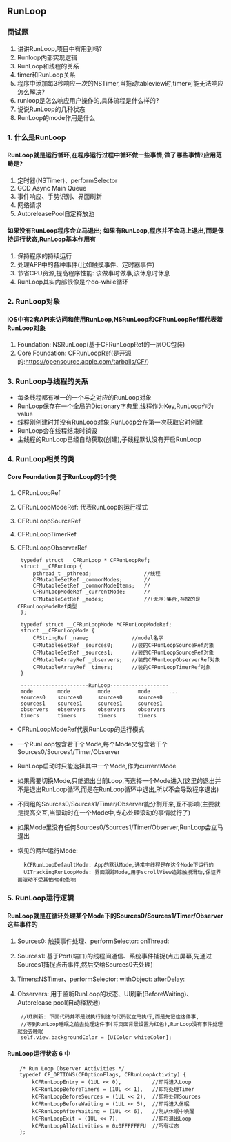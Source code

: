 ## RunLoop
### 面试题
1. 讲讲RunLoop,项目中有用到吗?
2. Runloop内部实现逻辑
3. RunLoop和线程的关系
4. timer和RunLoop关系
5. 程序中添加每3秒响应一次的NSTimer,当拖动tableview时,timer可能无法响应怎么解决?
6. runloop是怎么响应用户操作的,具体流程是什么样的?
7. 说说RunLoop的几种状态
8. RunLoop的mode作用是什么

### 1. 什么是RunLoop
#### RunLoop就是运行循环,在程序运行过程中循环做一些事情,做了哪些事情?应用范畴是?
1. 定时器(NSTimer)、performSelector
2. GCD Async Main Queue
3. 事件响应、手势识别、界面刷新
4. 网络请求
5. AutoreleasePool自定释放池

#### 如果没有RunLoop程序会立马退出; 如果有RunLoop,程序并不会马上退出,而是保持运行状态,RunLoop基本作用有
1. 保持程序的持续运行
2. 处理APP中的各种事件(比如触摸事件、定时器事件)
3. 节省CPU资源,提高程序性能: 该做事时做事,该休息时休息
4. RunLoop其实内部很像是个do-while循环

### 2. RunLoop对象
#### iOS中有2套API来访问和使用RunLoop,NSRunLoop和CFRunLoopRef都代表着RunLoop对象
1. Foundation: NSRunLoop(基于CFRunLoopRef的一层OC包装)
2. Core Foundation: CFRunLoopRef(是开源的:https://opensource.apple.com/tarballs/CF/)

### 3. RunLoop与线程的关系
* 每条线程都有唯一的一个与之对应的RunLoop对象
* RunLoop保存在一个全局的Dictionary字典里,线程作为Key,RunLoop作为value
* 线程刚创建时并没有RunLoop对象,RunLoop会在第一次获取它时创建
* RunLoop会在线程结束时销毁
* 主线程的RunLoop已经自动获取(创建),子线程默认没有开启RunLoop

### 4. RunLoop相关的类
#### Core Foundation关于RunLoop的5个类
1. CFRunLoopRef
2. CFRunLoopModeRef: 代表RunLoop的运行模式
3. CFRunLoopSourceRef
4. CFRunLoopTimerRef
5. CFRunLoopObserverRef

        typedef struct __CFRunLoop * CFRunLoopRef;
        struct __CFRunLoop {
            pthread_t _pthread;                 //线程
            CFMutableSetRef _commonModes;       //
            CFMutableSetRef _commonModeItems;   //
            CFRunLoopModeRef _currentMode;      //
            CFMutableSetRef _modes;             //(无序)集合,存放的是CFRunLoopModeRef类型
        };
        
        typedef struct __CFRunLoopMode *CFRunLoopModeRef;
        struct __CFRunLoopMode {
            CFStringRef _name;              //model名字
            CFMutableSetRef _sources0;      //装的CFRunLoopSourceRef对象
            CFMutableSetRef _sources1;      //装的CFRunLoopSourceRef对象
            CFMutableArrayRef _observers;   //装的CFRunLoopObserverRef对象
            CFMutableArrayRef _timers;      //装的CFRunLoopTimerRef对象
        }
        
        ----------------------RunLoop-------------------
        mode        mode         mode         mode      ...
        sources0    sources0     sources0     sources0
        sources1    sources1     sources1     sources1
        observers   observers    observers    observers
        timers      timers       timers       timers
* CFRunLoopModeRef代表RunLoop的运行模式
* 一个RunLoop包含若干个Mode,每个Mode又包含若干个Sources0/Sources1/Timer/Observer
* RunLoop启动时只能选择其中一个Mode,作为currentMode
* 如果需要切换Mode,只能退出当前Loop,再选择一个Mode进入(这里的退出并不是退出RunLoop循环,而是在RunLoop循环中退出,所以不会导致程序退出)
* 不同组的Sources0/Sources1/Timer/Observer能分割开来,互不影响(主要就是提高交互,当滚动时在一个Mode中,专心处理滚动的事情就行了)
* 如果Mode里没有任何Sources0/Sources1/Timer/Observer,RunLoop会立马退出
* 常见的两种运行Mode: 

        kCFRunLoopDefaultMode: App的默认Mode,通常主线程是在这个Mode下运行的
        UITrackingRunLoopMode: 界面跟踪Mode,用于scrollView追踪触摸滑动,保证界面滚动不受其他Mode影响

### 5. RunLoop运行逻辑
#### RunLoop就是在循环处理某个Mode下的Sources0/Sources1/Timer/Observer这些事件的
1. Sources0: 触摸事件处理、performSelector: onThread:
2. Sources1: 基于Port(端口)的线程间通信、系统事件捕捉(点击屏幕,先通过Sources1捕捉点击事件,然后交给Sources0去处理)
3. Timers:NSTimer、performSelector: withObject: afterDelay:
4. Observers: 用于监听RunLoop的状态、UI刷新(BeforeWaiting)、Autorelease pool(自动释放池)

        //UI刷新: 下面代码并不是说执行到这句代码就立马执行,而是先记住这件事,
        //等到RunLoop睡眠之前去处理这件事(将页面背景设置为红色),RunLoop没有事件处理就会去睡眠
        self.view.backgroundColor = [UIColor whiteColor];

#### RunLoop运行状态 6 中
        /* Run Loop Observer Activities */
        typedef CF_OPTIONS(CFOptionFlags, CFRunLoopActivity) {
            kCFRunLoopEntry = (1UL << 0),          //即将进入Loop
            kCFRunLoopBeforeTimers = (1UL << 1),   //即将处理Timer
            kCFRunLoopBeforeSources = (1UL << 2),  //即将处理Sources
            kCFRunLoopBeforeWaiting = (1UL << 5),  //即将进入休眠
            kCFRunLoopAfterWaiting = (1UL << 6),   //刚从休眠中唤醒
            kCFRunLoopExit = (1UL << 7),           //即将退出Loop
            kCFRunLoopAllActivities = 0x0FFFFFFFU  //所有状态
        };
